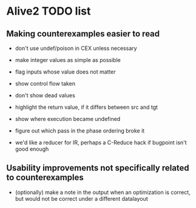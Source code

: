 Alive2 TODO list
================

Making counterexamples easier to read
-------------------------------------

- don't use undef/poison in CEX unless necessary

- make integer values as simple as possible

- flag inputs whose value does not matter

- show control flow taken

- don't show dead values

- highlight the return value, if it differs between src and tgt

- show where execution became undefined

- figure out which pass in the phase ordering broke it

- we'd like a reducer for IR, perhaps a C-Reduce hack if bugpoint
  isn't good enough

Usability improvements not specifically related to counterexamples
------------------------------------------------------------------

- (optionally) make a note in the output when an optimization is
  correct, but would not be correct under a different datalayout
